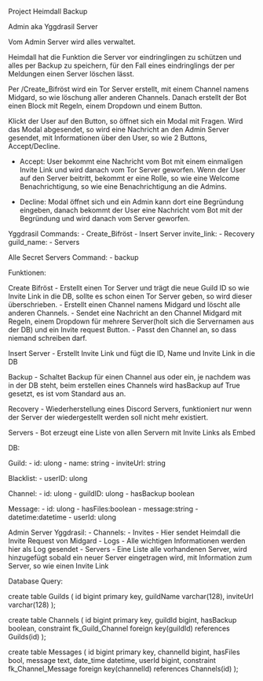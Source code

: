 Project Heimdall Backup

Admin aka Yggdrasil Server

Vom Admin Server wird alles verwaltet.

Heimdall hat die Funktion die Server vor eindringlingen zu schützen und alles per Backup zu speichern, für den Fall eines eindringlings der per Meldungen einen Server löschen lässt.

Per /Create_Bifröst wird ein Tor Server erstellt, mit einem Channel namens Midgard, so wie löschung aller anderen Channels.
Danach erstellt der Bot einen Block mit Regeln, einem Dropdown und einem Button.

Klickt der User auf den Button, so öffnet sich ein Modal mit Fragen.
Wird das Modal abgesendet, so wird eine Nachricht an den Admin Server gesendet, mit Informationen über den User, so wie 2 Buttons, Accept/Decline.

- Accept: User bekommt eine Nachricht vom Bot mit einem einmaligen Invite Link und wird danach vom Tor Server geworfen.
  Wenn der User auf den Server beitritt, bekommt er eine Rolle, so wie eine Welcome Benachrichtigung, so wie eine Benachrichtigung an die Admins.

- Decline: Modal öffnet sich und ein Admin kann dort eine Begründung eingeben, danach bekommt der User eine Nachricht vom Bot mit der Begründung und wird danach vom Server geworfen.

Yggdrasil Commands: - Create_Bifröst - Insert Server invite_link: - Recovery guild_name: - Servers

Alle Secret Servers Command: - backup

Funktionen:

Create Bifröst - Erstellt einen Tor Server und trägt die neue Guild ID so wie Invite Link in die DB, sollte es schon einen Tor Server geben, so wird dieser überschrieben. - Erstellt einen Channel namens Midgard und löscht alle anderen Channels. - Sendet eine Nachricht an den Channel Midgard mit Regeln, einem Dropdown für mehrere Server(holt sich die Servernamen aus der DB) und ein Invite request Button. - Passt den Channel an, so dass niemand schreiben darf.

Insert Server - Erstellt Invite Link und fügt die ID, Name und Invite Link in die DB

Backup - Schaltet Backup für einen Channel aus oder ein, je nachdem was in der DB steht, beim erstellen eines Channels wird hasBackup auf True gesetzt, es ist vom Standard aus an.

Recovery - Wiederherstellung eines Discord Servers, funktioniert nur wenn der Server der wiedergestellt werden soll nicht mehr existiert.

Servers - Bot erzeugt eine Liste von allen Servern mit Invite Links als Embed

DB:

Guild: - id: ulong - name: string - inviteUrl: string

Blacklist: - userID: ulong

Channel: - id: ulong - guildID: ulong - hasBackup boolean

Message: - id: ulong - hasFiles:boolean - message:string - datetime:datetime - userId: ulong

Admin Server Yggdrasil: - Channels: - Invites - Hier sendet Heimdall die Invite Request von Midgard - Logs - Alle wichtigen Informationen werden hier als Log gesendet - Servers - Eine Liste alle vorhandenen Server, wird hinzugefügt sobald ein neuer Server eingetragen wird, mit Information zum Server, so wie einen Invite Link

Database Query:

create table Guilds
(
id bigint primary key,
guildName varchar(128),
inviteUrl varchar(128)
);

create table Channels
(
id bigint primary key,
guildId bigint,
hasBackup boolean,
constraint fk_Guild_Channel foreign key(guildId) references Guilds(id)
);

create table Messages
(
id bigint primary key,
channelId bigint,
hasFiles bool,
message text,
date_time datetime,
userId bigint,
constraint fk_Channel_Message foreign key(channelId) references Channels(id)
);
